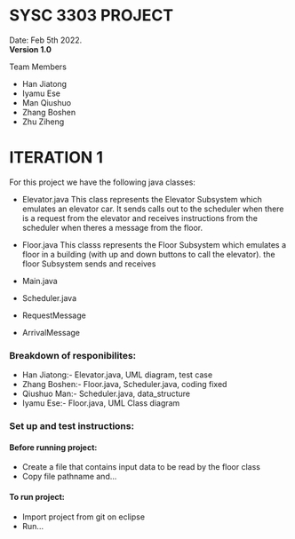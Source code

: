 # SYSC 3303 PROJECT

Date: Feb 5th 2022.  
**Version 1.0**

Team Members
- Han Jiatong
- Iyamu Ese
- Man Qiushuo
- Zhang Boshen
- Zhu Ziheng

# ITERATION 1 
For this project we have the following java classes:
- Elevator.java
 This class represents the Elevator Subsystem which emulates an elevator car. It sends
 calls out to the scheduler when there is a request from the elevator and receives instructions
 from the scheduler when theres a message from the floor.

- Floor.java
 This classs represents the Floor Subsystem which emulates a floor in a building (with 
 up and down buttons to call the elevator). the floor Subsystem sends and receives 

- Main.java
- Scheduler.java
- RequestMessage
- ArrivalMessage

### Breakdown of responibilites:
- Han Jiatong:- Elevator.java, UML diagram, test case
- Zhang Boshen:- Floor.java, Scheduler.java, coding fixed
- Qiushuo Man:- Scheduler.java, data_structure
- Iyamu Ese:- Floor.java, UML Class diagram

### Set up and test instructions:
#### Before running project:
- Create a file that contains input data to be read by the floor class
- Copy file pathname and...

#### To run project:
- Import project from git on eclipse
- Run...

